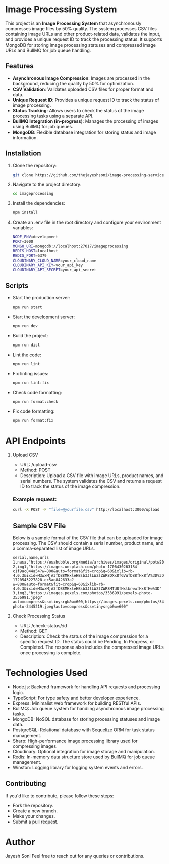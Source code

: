 # Image Processing System

This project is an **Image Processing System** that asynchronously compresses image files by 50% quality. The system processes CSV files containing image URLs and other product-related data, validates the input, and provides a unique request ID to track the processing status. It supports MongoDB for storing image processing statuses and compressed image URLs and BullMQ for job queue handling.

## Features

- **Asynchronous Image Compression**: Images are processed in the background, reducing the quality by 50% for optimization.
- **CSV Validation**: Validates uploaded CSV files for proper format and data.
- **Unique Request ID**: Provides a unique request ID to track the status of image processing.
- **Status Tracking**: Allows users to check the status of the image processing tasks using a separate API.
- **BullMQ Integration (in-progress)**: Manages the processing of images using BullMQ for job queues.
- **MongoDB**: Flexible database integration for storing status and image information.

## Installation

1. Clone the repository:

   ```bash
   git clone https://github.com/thejayeshsoni/image-processing-service.git
   ```

2. Navigate to the project directory:

   ```bash
   cd imageprocessing
   ```

3. Install the dependencies:

   ```bash
   npm install
   ```

4. Create an .env file in the root directory and configure your environment variables:

   ```bash
   NODE_ENV=development
   PORT=3000
   MONGO_URI=mongodb://localhost:27017/imageprocessing
   REDIS_HOST=localhost
   REDIS_PORT=6379
   CLOUDINARY_CLOUD_NAME=your_cloud_name
   CLOUDINARY_API_KEY=your_api_key
   CLOUDINARY_API_SECRET=your_api_secret
   ```

## Scripts

- Start the production server:
  ```bash
  npm run start
  ```
- Start the development server:
  ```bash
  npm run dev
  ```
- Build the project:
  ```bash
  npm run dist
  ```
- Lint the code:
  ```bash
  npm run lint
  ```
- Fix linting issues:
  ```bash
  npm run lint:fix
  ```
- Check code formatting:
  ```bash
  npm run format:check
  ```
- Fix code formatting:
  ```bash
  npm run format:fix
  ```

# API Endpoints

1. Upload CSV

   - URL: /upload-csv
   - Method: POST
   - Description: Upload a CSV file with image URLs, product names, and serial numbers. The system validates the CSV and returns a request ID to track the status of the image compression.

   ### Example request:

   ```bash
   curl -X POST -F "file=@yourfile.csv" http://localhost:3000/upload
   ```

   ## Sample CSV File

   Below is a sample format of the CSV file that can be uploaded for image processing. The CSV should contain a serial number, product name, and a comma-separated list of image URLs.

   ```csv
   serial,name,urls
   1,nasa,"https://esahubble.org/media/archives/images/original/potw2049a.tif"
   2,img1,"https://images.unsplash.com/photo-1706430263184-c1f9ac844a54?w=800&auto=format&fit=crop&q=60&ixlib=rb-4.0.3&ixid=M3wxMjA3fDB8MHxleHBsb3JlLWZlZWR8OXx8fGVufDB8fHx8fA%3D%3D,https://images.unsplash.com/photo-1720543227828-ec5ae842633a?w=800&auto=format&fit=crop&q=60&ixlib=rb-4.0.3&ixid=M3wxMjA3fDB8MHxleHBsb3JlLWZlZWR8MTd8fHxlbnwwfHx8fHw%3D"
   3,img2,"https://images.pexels.com/photos/3536991/pexels-photo-3536991.jpeg?auto=compress&cs=tinysrgb&w=600,https://images.pexels.com/photos/3445219/pexels-photo-3445219.jpeg?auto=compress&cs=tinysrgb&w=600"
   ```

2. Check Processing Status
   - URL: /check-status/:id
   - Method: GET
   - Description: Check the status of the image compression for a specific request ID. The status could be Pending, In Progress, or Completed. The response also includes the compressed image URLs once processing is complete.

# Technologies Used

- Node.js: Backend framework for handling API requests and processing logic.
- TypeScript: For type safety and better developer experience.
- Express: Minimalist web framework for building RESTful APIs.
- BullMQ: Job queue system for handling asynchronous image processing tasks.
- MongoDB: NoSQL database for storing processing statuses and image data.
- PostgreSQL: Relational database with Sequelize ORM for task status management.
- Sharp: High-performance image processing library used for compressing images.
- Cloudinary: Optional integration for image storage and manipulation.
- Redis: In-memory data structure store used by BullMQ for job queue management.
- Winston: Logging library for logging system events and errors.

## Contributing

If you'd like to contribute, please follow these steps:

- Fork the repository.
- Create a new branch.
- Make your changes.
- Submit a pull request.

# Author

Jayesh Soni
Feel free to reach out for any queries or contributions.
